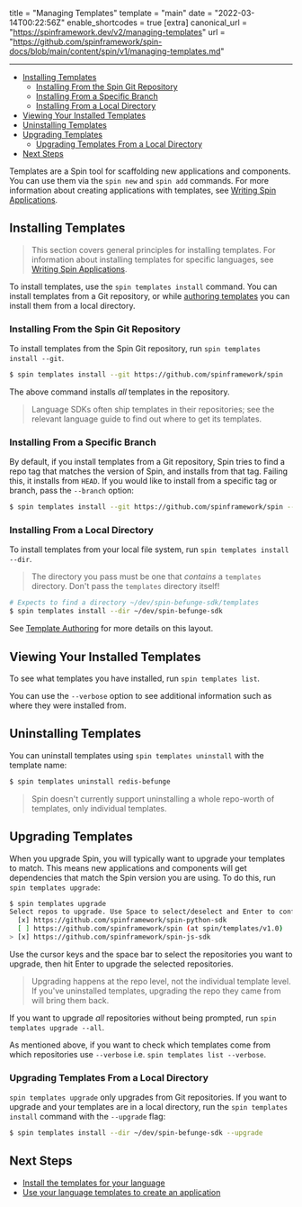 title = "Managing Templates"
template = "main"
date = "2022-03-14T00:22:56Z"
enable_shortcodes = true
[extra]
canonical_url = "https://spinframework.dev/v2/managing-templates"
url = "https://github.com/spinframework/spin-docs/blob/main/content/spin/v1/managing-templates.md"

---
- [Installing Templates](#installing-templates)
  - [Installing From the Spin Git Repository](#installing-from-the-spin-git-repository)
  - [Installing From a Specific Branch](#installing-from-a-specific-branch)
  - [Installing From a Local Directory](#installing-from-a-local-directory)
- [Viewing Your Installed Templates](#viewing-your-installed-templates)
- [Uninstalling Templates](#uninstalling-templates)
- [Upgrading Templates](#upgrading-templates)
  - [Upgrading Templates From a Local Directory](#upgrading-templates-from-a-local-directory)
- [Next Steps](#next-steps)

Templates are a Spin tool for scaffolding new applications and components. You can use them via the `spin new` and `spin add` commands. For more information about creating applications with templates, see [Writing Spin Applications](writing-apps).

## Installing Templates

> This section covers general principles for installing templates. For information about installing templates for specific languages, see [Writing Spin Applications](writing-apps).

To install templates, use the `spin templates install` command. You can install templates from a Git repository, or while [authoring templates](template-authoring) you can install them from a local directory.

### Installing From the Spin Git Repository

To install templates from the Spin Git repository, run `spin templates install --git`.

<!-- @selectiveCpy -->

```bash
$ spin templates install --git https://github.com/spinframework/spin
```

The above command installs _all_ templates in the repository.

> Language SDKs often ship templates in their repositories; see the relevant language guide to find out where to get its templates.

### Installing From a Specific Branch

By default, if you install templates from a Git repository, Spin tries to find a repo tag that matches the version of Spin, and installs from that tag.  Failing this, it installs from `HEAD`.  If you would like to install from a specific tag or branch, pass the `--branch` option:

<!-- @nocpy -->

```bash
$ spin templates install --git https://github.com/spinframework/spin --branch spin/templates/v0.8
```

### Installing From a Local Directory

To install templates from your local file system, run `spin templates install --dir`.

> The directory you pass must be one that _contains_ a `templates` directory.  Don't pass the `templates` directory itself!

<!-- @nocpy -->

```bash
# Expects to find a directory ~/dev/spin-befunge-sdk/templates
$ spin templates install --dir ~/dev/spin-befunge-sdk
```

See [Template Authoring](template-authoring) for more details on this layout.

## Viewing Your Installed Templates

To see what templates you have installed, run `spin templates list`.

You can use the `--verbose` option to see additional information such as where they were installed from.

## Uninstalling Templates

You can uninstall templates using `spin templates uninstall` with the template name:

<!-- @nocpy -->

```bash
$ spin templates uninstall redis-befunge
```

> Spin doesn't currently support uninstalling a whole repo-worth of templates, only individual templates.

## Upgrading Templates

When you upgrade Spin, you will typically want to upgrade your templates to match.  This means new applications and components will get dependencies that match the Spin version you are using.  To do this, run `spin templates upgrade`:

<!-- @selectiveCpy -->

```bash
$ spin templates upgrade
Select repos to upgrade. Use Space to select/deselect and Enter to confirm selection.
  [x] https://github.com/spinframework/spin-python-sdk
  [ ] https://github.com/spinframework/spin (at spin/templates/v1.0)
> [x] https://github.com/spinframework/spin-js-sdk
```

Use the cursor keys and the space bar to select the repositories you want to upgrade, then hit Enter to upgrade the selected repositories.

> Upgrading happens at the repo level, not the individual template level.  If you've uninstalled templates, upgrading the repo they came from will bring them back.

If you want to upgrade _all_ repositories without being prompted, run `spin templates upgrade --all`.

As mentioned above, if you want to check which templates come from which repositories use `--verbose` i.e. `spin templates list --verbose`.

### Upgrading Templates From a Local Directory

`spin templates upgrade` only upgrades from Git repositories.  If you want to upgrade and your templates are in a local directory, run the `spin templates install` command with the `--upgrade` flag:

<!-- @nocpy -->

```bash
$ spin templates install --dir ~/dev/spin-befunge-sdk --upgrade
```

## Next Steps

- [Install the templates for your language](quickstart)
- [Use your language templates to create an application](writing-apps)